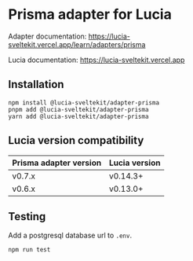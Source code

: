 # Prisma adapter for Lucia

Adapter documentation: https://lucia-sveltekit.vercel.app/learn/adapters/prisma

Lucia documentation: https://lucia-sveltekit.vercel.app

## Installation

```
npm install @lucia-sveltekit/adapter-prisma
pnpm add @lucia-sveltekit/adapter-prisma
yarn add @lucia-sveltekit/adapter-prisma
```

## Lucia version compatibility

| Prisma adapter version | Lucia version |
| ---------------------- | ------------- |
| v0.7.x                 | v0.14.3+      |
| v0.6.x                 | v0.13.0+      |

## Testing

Add a postgresql database url to `.env`.

```
npm run test
```
